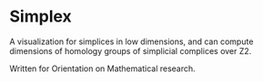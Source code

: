 # Simplex
A visualization for simplices in low dimensions, and can compute dimensions of homology groups of simplicial complices over Z2.

Written for Orientation on Mathematical research. 
